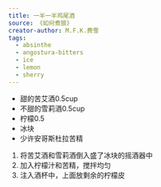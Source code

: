 ```yaml
---
title: 一半一半鸡尾酒
source: 《如何煮狼》
creator-author: M.F.K.费雪
tags:
  - absinthe
  - angostura-bitters
  - ice
  - lemon
  - sherry
---
```


- 甜的苦艾酒0.5cup
- 不甜的雪莉酒0.5cup
- 柠檬0.5
- 冰块
- 少许安哥斯杜拉苦精

1. 将苦艾酒和雪莉酒倒入盛了冰块的摇酒器中
2. 加入柠檬汁和苦精，搅拌均匀
3. 注入酒杯中，上面放剩余的柠檬皮